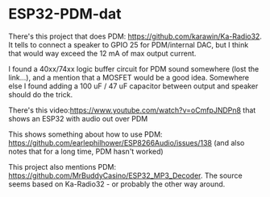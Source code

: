 
# ESP32-PDM-dat



There's this project that does PDM: https://github.com/karawin/Ka-Radio32. It tells to connect a speaker to GPIO 25 for PDM/internal DAC, but I think that would way exceed the 12 mA of max output current.

I found a 40xx/74xx logic buffer circuit for PDM sound somewhere (lost the link...), and a mention that a MOSFET would be a good idea. Somewhere else I found adding a 100 uF / 47 uF capacitor between output and speaker should do the trick.

There's this video:https://www.youtube.com/watch?v=oCmfpJNDPn8 that shows an ESP32 with audio out over PDM

This shows something about how to use PDM: https://github.com/earlephilhower/ESP8266Audio/issues/138 (and also notes that for a long time, PDM hasn't worked)

This project also mentions PDM: https://github.com/MrBuddyCasino/ESP32_MP3_Decoder. The source seems based on Ka-Radio32 - or probably the other way around.